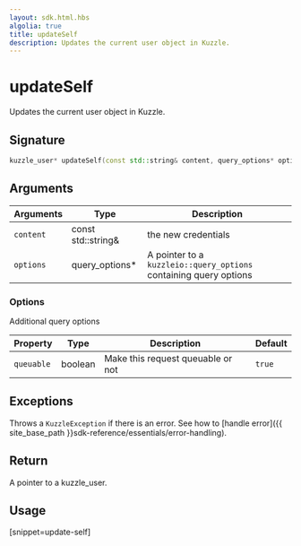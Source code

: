 ```yaml
---
layout: sdk.html.hbs
algolia: true
title: updateSelf
description: Updates the current user object in Kuzzle.
---
```


# updateSelf

Updates the current user object in Kuzzle.

## Signature

```cpp
kuzzle_user* updateSelf(const std::string& content, query_options* options=nullptr);
```

## Arguments

| Arguments    | Type    | Description
|--------------|---------|-------------
| `content` | const std::string& | the new credentials
| `options`  | query_options*    | A pointer to a `kuzzleio::query_options` containing query options


### **Options**

Additional query options

| Property     | Type    | Description                       | Default |
| ---------- | ------- | --------------------------------- | ------- |
| `queuable` | boolean | Make this request queuable or not | `true`  |


## Exceptions

Throws a `KuzzleException` if there is an error. See how to [handle error]({{ site_base_path }}sdk-reference/essentials/error-handling).


## Return

A pointer to a kuzzle_user.

## Usage

[snippet=update-self]
